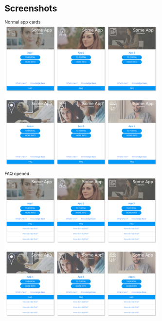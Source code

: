 # Screenshots
Normal app cards
![Alt text](screenshots/screenshot1.png)

FAQ opened
![Alt text](screenshots/screenshot2.png)
